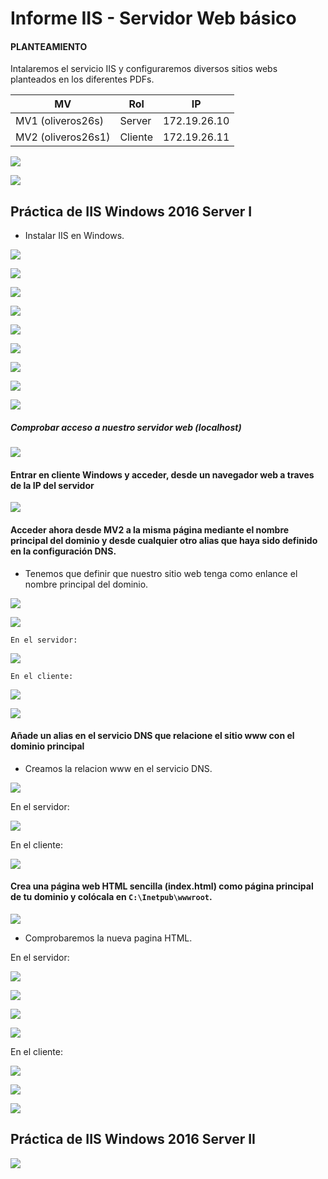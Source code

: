 # Informe IIS - Servidor Web básico

#### PLANTEAMIENTO

Intalaremos el servicio IIS y configuraremos diversos sitios webs planteados en los diferentes PDFs.

| MV  | Rol  | IP  |
|---|---|---|
| MV1 (oliveros26s)  |Server   |172.19.26.10   |
| MV2 (oliveros26s1)  |  Cliente | 172.19.26.11  |

![](img/018.png)

![](img/020.png)

## Práctica de IIS Windows 2016 Server I

- Instalar IIS en Windows.

![](img/001.png)

![](img/002.png)

![](img/003.png)

![](img/004.png)

![](img/005.png)

![](img/006.png)

![](img/007.png)

![](img/008.png)

![](img/009.png)

##### Comprobar acceso a nuestro servidor web (localhost)

![](img/010.png)

#### Entrar en cliente Windows y acceder, desde un navegador web a traves de la IP del servidor

![](img/019.png)

#### Acceder ahora desde MV2 a la misma página mediante el nombre principal del dominio y desde cualquier otro alias que haya sido definido en la configuración DNS.

- Tenemos que definir que nuestro sitio web tenga como enlance el nombre principal del dominio.

![](img/012.png)

![](img/013.png)

`En el servidor:`

![](img/014.png)

`En el cliente:`

![](img/021.png)

![](img/022.png)

#### Añade un alias en el servicio DNS que relacione el sitio www con el dominio principal

- Creamos la relacion www en el servicio DNS.

![](img/011.png)

En el servidor:

![](img/015.png)

En el cliente:

![](img/023.png)

#### Crea una página web HTML sencilla (index.html) como página principal de tu dominio y colócala en `C:\Inetpub\wwwroot`.

![](img/025.png)

- Comprobaremos la nueva pagina HTML.

En el servidor:

![](img/028.png)

![](img/029.png)

![](img/030.png)

![](img/031.png)

En el cliente:

![](img/032.png)

![](img/033.png)

![](img/034.png)

## Práctica de IIS Windows 2016 Server II

![](img/035.png)
